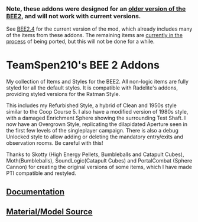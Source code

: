 ### Note, these addons were designed for an [older version of the BEE2](https://github.com/BEEmod/BEE2.2), and will not work with current versions.

See [BEE2.4](https://github.com/BEEmod/BEE2.4) for the current version of the mod, which already includes many of the items from these addons. The remaining items are [currently in the process](https://github.com/BEEmod/BEE2-items/issues/95) of being ported, but this will not be done for a while.

# TeamSpen210's BEE 2 Addons

My collection of Items and Styles for the BEE2. All non-logic items are fully styled for all the default styles. It is compatible with Radelite's addons, providing styled versions for the Ratman Style. 

This includes my Refurbished Style, a hybrid of Clean and 1950s style similar to the Coop Course 5. I also have a modified version of 1980s style, with a damaged Enrichment Sphere showing the surrounding Test Shaft. I now have an Overgrown Style, replicating the dilapidated Aperture seen in the first few levels of the singleplayer campaign. There is also a debug Unlocked style to allow adding or deleting the mandatory entry/exits and observation rooms. Be careful with this!

Thanks to Skotty (High Energy Pellets, Bumbleballs and Catapult Cubes), Moth(Bumbleballs), SoundLogic(Catapult Cubes) and PortalCombat (Sphere Cannon) for creating the original versions of some items, which I have made PTI compatible and restyled.

## [Documentation](http://beemod.github.io/tspenAddons)
## [Material/Model Source](http://github.com/TeamSpen210/tSpenAddons-src/)
